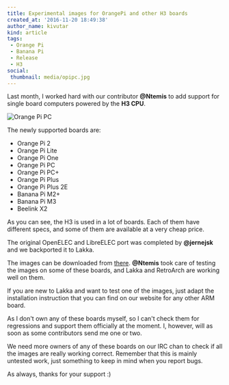 ```yaml
---
title: Experimental images for OrangePi and other H3 boards
created_at: '2016-11-20 18:49:38'
author_name: kivutar
kind: article
tags:
 - Orange Pi
 - Banana Pi
 - Release
 - H3
social:
 thumbnail: media/opipc.jpg
---
```


Last month, I worked hard with our contributor **@Ntemis** to add support for single board computers powered by the **H3 CPU**.

![Orange Pi PC](media/opipc.jpg)

The newly supported boards are:

 * Orange Pi 2
 * Orange Pi Lite
 * Orange Pi One
 * Orange Pi PC
 * Orange Pi PC+
 * Orange Pi Plus
 * Orange Pi Plus 2E
 * Banana Pi M2+
 * Banana Pi M3
 * Beelink X2

As you can see, the H3 is used in a lot of boards. Each of them have different specs, and some of them are available at a very cheap price.

The original OpenELEC and LibreELEC port was completed by **@jernejsk** and we backported it to Lakka.

The images can be downloaded from [there](http://mirror.lakka.tv/nightly/). **@Ntemis** took care of testing the images on some of these boards, and Lakka and RetroArch are working well on them.

If you are new to Lakka and want to test one of the images, just adapt the installation instruction that you can find on our website for any other ARM board.

As I don't own any of these boards myself, so I can't check them for regressions and support them officially at the moment. I, however, will as soon as some contributors send me one or two.

We need more owners of any of these boards on our IRC chan to check if all the images are really working correct. Remember that this is mainly untested work, just something to keep in mind when you report bugs. 

As always, thanks for your support :)
